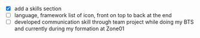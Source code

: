 - [x] add a skills section
- [ ] language, framework list of icon, front on top to back at the end
- [ ] developed communication skill through team project while doing my BTS and currently during my formation at Zone01
